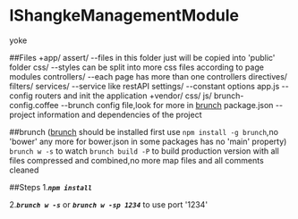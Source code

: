IShangkeManagementModule
========================

yoke

##Files
    +app/
      assert/               --files in this folder just will be copied into 'public' folder
      css/                  --styles can be split into more css files according to page modules
      controllers/          --each page has more than one controllers
      directives/
      filters/
      services/             --service like restAPI
      settings/             --constant options
     app.js                 --config routers and init the application
    +vendor/
      css/
      js/
    brunch-config.coffee    --brunch config file,look for more in [brunch](http://brunch.io/)
    package.json            --project information and dependencies of the project

##brunch
([brunch](http://brunch.io/) should be installed first use `npm install -g brunch`,no 'bower' any more for bower.json in some packages has no 'main' property)
`brunch w -s` to watch
`brunch build -P` to build production version with all files compressed and combined,no more map files and all comments cleaned

##Steps
1.***`npm install`***

2.***`brunch w -s`*** or ***`brunch w -sp 1234`*** to use port '1234'